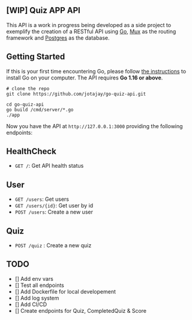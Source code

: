 ## [WIP] Quiz APP API

This API is a work in progress being developed as a side project to exemplify the creation of a
RESTful API using [Go](https://golang.org), [Mux](https://github.com/gorilla/mux) as the routing framework and [Postgres](https://www.postgresql.org) as the database.

## Getting Started

If this is your first time encountering Go, please follow [the instructions](https://golang.org/doc/install) to
install Go on your computer. The API requires **Go 1.16 or above**.

```shell
# clone the repo
git clone https://github.com/jotajay/go-quiz-api.git

cd go-quiz-api
go build /cmd/server/*.go
./app
```

Now you have the API at `http://127.0.0.1:3000` providing the following endpoints:

## HealthCheck

- `GET /`: Get API health status

## User

- `GET /users`: Get users
- `GET /users/{id}`: Get user by id
- `POST /users`: Create a new user

## Quiz

- `POST /quiz` : Create a new quiz

## TODO

- [] Add env vars
- [] Test all endpoints
- [] Add Dockerfile for local developement
- [] Add log system
- [] Add CI/CD
- [] Create endpoints for Quiz, CompletedQuiz & Score
